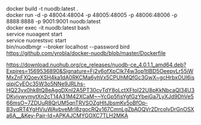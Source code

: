 docker build -t nuodb:latest .<br>
docker run -d -p 48004:48004 -p 48005:48005 -p 48006:48006 -p 8888:8888 -p 9001:9001 nuodb:latest<br>
docker exec -it nuodb:latest bash<br>
service nuoagent start<br>
service nuorestsvc start<br>
bin/nuodbmgr --broker localhost --password bird<br>
https://github.com/yrobla/docker-nuodb/blob/master/Dockerfile<br>


https://download.nuohub.org/ce_releases/nuodb-ce_4.0.1.1_amd64.deb?Expires=1569536890&Signature=Fj2v6ofXpCIk74w3op1tIBD5OeepvLr55iWMxZnFXQoevXSH4ka1dA0RKCMa6yhVx5CPUhMQfGc3GwX~gcHrbxOUI6isqipjCyEOc35W3o5NNe9JRLhs-HQ23yx0hk8tQ8eAggDXnI2A5PT30cvTdY8oLctXFtoI22U8pKkNbcaQI34U3DKvjywymytXn2cT14A31M42XCaM~~YcGp5fisYgfGzYbeiGa7LyXJd9DhVe566msO~7ZDUuR8QrUM5qnTRVSOZgHltJbsmKv5oBfOp-B3yqRT4YgHViuWAvbveMrI8zgocRQv167CmnLgZbAOQVr2DrcolvDrGnOSXa6A__&Key-Pair-Id=APKAJCMYGOXC7TLH2MKA
